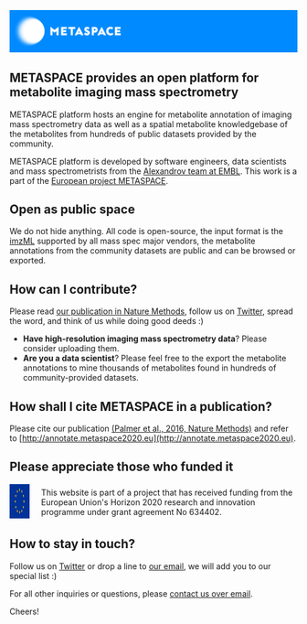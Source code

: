 ![METASPACE here and now](./assets/METASPACE_banner_blue_bg.jpg)

## METASPACE provides an open platform for metabolite imaging mass spectrometry

METASPACE platform hosts an engine for metabolite annotation of imaging mass spectrometry data
as well as a spatial metabolite knowledgebase of the metabolites from hundreds of public datasets
provided by the community.

METASPACE platform is developed by software engineers, data scientists and mass spectrometrists
from the [Alexandrov team at EMBL](http://www.embl.de/research/units/scb/alexandrov/).
This work is a part of the [European project METASPACE](http://metaspace2020.eu).

## Open as public space

We do not hide anything. All code is open-source, the input format is the [imzML](http://imzml.org/)
supported by all mass spec major vendors, the metabolite annotations from the community datasets are public
and can be browsed or exported.

## How can I contribute?

Please read [our publication in Nature Methods](http://www.nature.com/nmeth/journal/v14/n1/full/nmeth.4072.html),
follow us on [Twitter](http://twitter.com/metaspace2020), spread the word, and think of us while doing good deeds :)

- **Have high-resolution imaging mass spectrometry data**? Please consider uploading them.
- **Are you a data scientist**? Please feel free to the export the metabolite annotations to mine thousands of metabolites found in hundreds of community-provided datasets.



## How shall I cite METASPACE in a publication?

Please cite our publication [(Palmer et al., 2016, Nature Methods)](http://www.nature.com/nmeth/journal/v14/n1/full/nmeth.4072.html) and refer to [http://annotate.metaspace2020.eu](http://annotate.metaspace2020.eu).

## Please appreciate those who funded it

<div style="display:flex;">
  <div style="padding-right: 20px;">
    <img src="./assets/eu_flag.jpg" alt="EU" style="height:60px;"></img>
  </div>
  <div style="display:flex; flex-direction:column; justify-content: center;">
    This website is part of a project that has received funding from the European Union's Horizon 2020 research and innovation programme under grant agreement No 634402.
  </div>
</div>

## How to stay in touch?

Follow us on [Twitter](http://twitter.com/metaspace2020) or drop a line to [our email](mailto:contact@metaspace2020.eu), we will add you to our special list :)

For all other inquiries or questions, please [contact us over email](mailto:contact@metaspace2020.eu).

Cheers!
